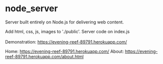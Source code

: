 # node_server
Server built entirely on Node.js for delivering web content. 

Add html, css, js, images to './public'.
Server code on index.js \
\
Demonstration: https://evening-reef-89791.herokuapp.com/

Home: https://evening-reef-89791.herokuapp.com/
About: https://evening-reef-89791.herokuapp.com/about.html


